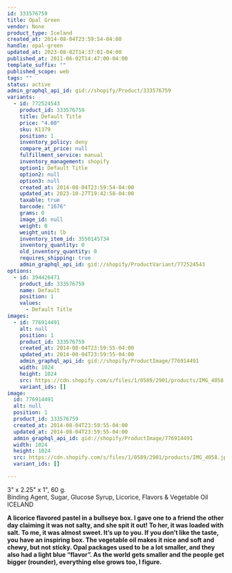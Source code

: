 ```yaml
---
id: 333576759
title: Opal Green
vendor: None
product_type: Iceland
created_at: 2014-08-04T23:59:54-04:00
handle: opal-green
updated_at: 2023-08-02T14:37:01-04:00
published_at: 2011-06-02T14:47:00-04:00
template_suffix: ""
published_scope: web
tags: ""
status: active
admin_graphql_api_id: gid://shopify/Product/333576759
variants:
  - id: 772524543
    product_id: 333576759
    title: Default Title
    price: "4.00"
    sku: K1379
    position: 1
    inventory_policy: deny
    compare_at_price: null
    fulfillment_service: manual
    inventory_management: shopify
    option1: Default Title
    option2: null
    option3: null
    created_at: 2014-08-04T23:59:54-04:00
    updated_at: 2023-10-27T19:42:58-04:00
    taxable: true
    barcode: "1676"
    grams: 0
    image_id: null
    weight: 0
    weight_unit: lb
    inventory_item_id: 3550145734
    inventory_quantity: 0
    old_inventory_quantity: 0
    requires_shipping: true
    admin_graphql_api_id: gid://shopify/ProductVariant/772524543
options:
  - id: 394426471
    product_id: 333576759
    name: Default
    position: 1
    values:
      - Default Title
images:
  - id: 776914491
    alt: null
    position: 1
    product_id: 333576759
    created_at: 2014-08-04T23:59:55-04:00
    updated_at: 2014-08-04T23:59:55-04:00
    admin_graphql_api_id: gid://shopify/ProductImage/776914491
    width: 1024
    height: 1024
    src: https://cdn.shopify.com/s/files/1/0589/2901/products/IMG_4058.jpeg?v=1407211195
    variant_ids: []
image:
  id: 776914491
  alt: null
  position: 1
  product_id: 333576759
  created_at: 2014-08-04T23:59:55-04:00
  updated_at: 2014-08-04T23:59:55-04:00
  admin_graphql_api_id: gid://shopify/ProductImage/776914491
  width: 1024
  height: 1024
  src: https://cdn.shopify.com/s/files/1/0589/2901/products/IMG_4058.jpeg?v=1407211195
  variant_ids: []

---
```


3" x 2.25" x 1", 60 g.  
Binding Agent, Sugar, Glucose Syrup, Licorice, Flavors & Vegetable Oil  
ICELAND

**A licorice flavored pastel in a bullseye box. I gave one to a friend the other day claiming it was not salty, and she spit it out! To her, it was loaded with salt. To me, it was almost sweet. It’s up to you. If you don’t like the taste, you have an inspiring box. The vegetable oil makes it nice and soft and chewy, but not sticky. Opal packages used to be a lot smaller, and they also had a light blue “flavor”. As the world gets smaller and the people get bigger (rounder), everything else grows too, I figure.**